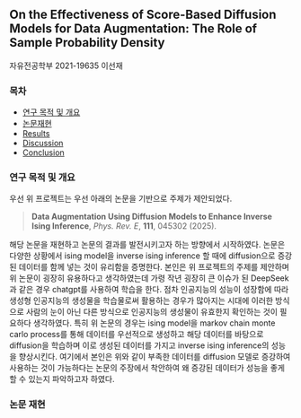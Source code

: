 ## On the Effectiveness of Score-Based Diffusion Models for Data Augmentation: The Role of Sample Probability Density

자유전공학부 2021-19635 이선재

### 목차

- [연구 목적 및 개요](#연구-목적-및-개요)
- [논문재현](#논문-재현)
- [Results](#results)
- [Discussion](#discussion)
- [Conclusion](#conclusion)


### 연구 목적 및 개요

우선 위 프로젝트는 우선 아래의 논문을 기반으로 주제가 제안되었다.

> **Data Augmentation Using Diffusion Models to Enhance Inverse Ising Inference**, *Phys. Rev. E*, **111**, 045302 (2025).

해당 논문을 재현하고 논문의 결과를 발전시키고자 하는 방향에서 시작하였다. 논문은 다양한 상황에서 ising model을 inverse ising inference 할 때에 diffusion으로 증강된 데이터를 함께 넣는 것이 유리함을 증명한다. 본인은 위 프로젝트의 주제를 제안하며 위 논문이 굉장히 유용하다고 생각하였는데 가령 작년 굉장히 큰 이슈가 된 DeepSeek 과 같은 경우 chatgpt를 사용하여 학습을 한다. 점차 인공지능의 성능이 성장함에 따라 생성형 인공지능의 생성물을 학습물로써 활용하는 경우가 많아지는 시대에 이러한 방식으로 사람의 눈이 아닌 다른 방식으로 인공지능의 생성물이 유효한지 확인하는 것이 필요하다 생각하였다.
특히 위 논문의 경우는 ising model을 markov chain monte carlo process를 통해 데이터를 우선적으로 생성하고 해당 데이터를 바탕으로 diffusion을 학습하며 이로 생성된 데이터를 가지고 inverse ising inference의 성능을 향상시킨다. 여기에서 본인은 위와 같이 부족한 데이터를 diffusion 모델로 증강하여 사용하는 것이 가능하다는 논문의 주장에서 착안하여 왜 증강된 데이터가 성능을 좋게 할 수 있는지 파악하고자 하였다. 

### 논문 재현

